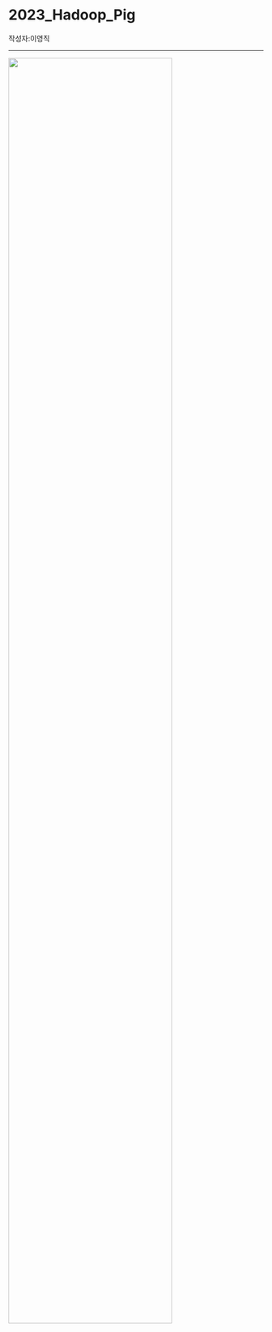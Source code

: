 # 2023_Hadoop_Pig
작성자:이영직
<hr/>

<img width="80%" src="[https://user-images.githubusercontent.com/16822641/109461495-913fc480-7aa5-11eb-9d0e-aff762669f98.gif](https://github.com/lee-young-jik/2023_Hadoop_Pig/assets/91588673/fc067804-aa62-44e2-96e9-559daf29707c)https://github.com/lee-young-jik/2023_Hadoop_Pig/assets/91588673/fc067804-aa62-44e2-96e9-559daf29707c"/>

